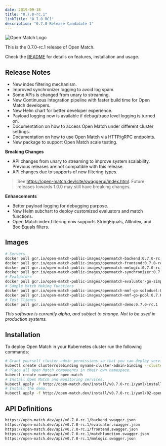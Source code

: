 ```yaml
---
date: 2019-09-18
title: "0.7.0-rc.1"
linkTitle: "0.7.0 RC1"
description: "0.7.0 Release Candidate 1"
---
```


![Open Match Logo](../../../../../images/logo-with-name.png)

This is the 0.7.0-rc.1 release of Open Match.

Check the [README](https://github.com/googleforgames/open-match/tree/release-0.7) for details on features, installation and usage.

## Release Notes

 * New index filtering mechanism.
 * Improved synchronizer logging to avoid log spam.
 * Some APIs is changed from unary to streaming.
 * New Continuous Integration pipeline with faster build time for Open Match developers.
 * New Helm chart for better developer experience.
 * Payload logging now is available if debug/trace level logging is turned on.
 * Documentation on how to access Open Match under different cluster settings.
 * Documentation on how to use Open Match via HTTP/gRPC endpoints.
 * New package to support Open Match scale testing.

**Breaking Changes**
 * API changes from unary to streaming to improve system scalability. Previous releases are not compatible with this release.
 * API changes due to supports of new filtering types.
 > See https://open-match.dev/site/swaggerui/index.html. Future releases towards 1.0.0 may still have breaking changes.

**Enhancements**
 * Better payload logging for debugging purpose.
 * New Helm subchart to deploy customized evaluators and match functions.
 * Open Match index filtering now supports StringEquals, AllIndex, and BoolEquals filters.

## Images

```bash
# Servers
docker pull gcr.io/open-match-public-images/openmatch-backend:0.7.0-rc.1
docker pull gcr.io/open-match-public-images/openmatch-frontend:0.7.0-rc.1
docker pull gcr.io/open-match-public-images/openmatch-mmlogic:0.7.0-rc.1
docker pull gcr.io/open-match-public-images/openmatch-synchronizer:0.7.0-rc.1
# Evaluators
docker pull gcr.io/open-match-public-images/openmatch-evaluator-go-simple:0.7.0-rc.1
# Sample Match Making Functions
docker pull gcr.io/open-match-public-images/openmatch-mmf-go-soloduel:0.7.0-rc.1
docker pull gcr.io/open-match-public-images/openmatch-mmf-go-pool:0.7.0-rc.1
# Test Clients
docker pull gcr.io/open-match-public-images/openmatch-demo:0.7.0-rc.1
```

_This software is currently alpha, and subject to change. Not to be used in production systems._

## Installation

To deploy Open Match in your Kubernetes cluster run the following commands:

```bash
# Grant yourself cluster-admin permissions so that you can deploy service accounts.
kubectl create clusterrolebinding myname-cluster-admin-binding --clusterrole=cluster-admin --user=$(YOUR_KUBERNETES_USER_NAME)
# Place all Open Match components in their own namespace.
kubectl create namespace open-match
# Install Open Match and monitoring services.
kubectl apply -f http://open-match.dev/install/v0.7.0-rc.1/yaml/install.yaml --namespace open-match
# Install the demo.
kubectl apply -f http://open-match.dev/install/v0.7.0-rc.1/yaml/02-open-match-demo.yaml --namespace open-match
```

## API Definitions

```bash
https://open-match.dev/api/v0.7.0-rc.1/backend.swagger.json
https://open-match.dev/api/v0.7.0-rc.1/evaluator.swagger.json
https://open-match.dev/api/v0.7.0-rc.1/frontend.swagger.json
https://open-match.dev/api/v0.7.0-rc.1/matchfunction.swagger.json
https://open-match.dev/api/v0.7.0-rc.1/mmlogic.swagger.json
```